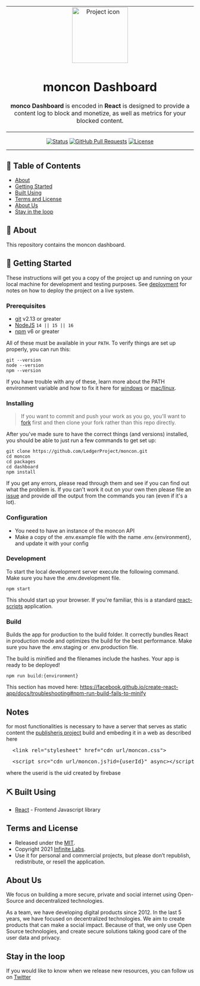 <table align="center"><tr><td align="center" width="9999">
<img src="https://imgur.com/5O5TvDu.png" align="center" width="150" alt="Project icon">

# moncon Dashboard

**monco Dashboard** is encoded in **React** is designed to provide a content log to block and monetize, as well as metrics for your blocked content.


</td></tr></table>


<div align="center">

[![Status](https://img.shields.io/badge/status-active-success.svg)]()
[![GitHub Pull Requests](https://img.shields.io/github/issues-pr/kylelobo/The-Documentation-Compendium.svg)](https://github.com/kylelobo/The-Documentation-Compendium/pulls)
[![License](https://img.shields.io/badge/license-MIT-blue.svg)](/LICENSE)

</div>

---

## 📝 Table of Contents

- [About](#about)
- [Getting Started](#getting_started)
- [Built Using](#built_using)
- [Terms and License](#terms-and-license)
- [About Us](#about-us)
- [Stay in the loop](#stay-in-the-loop)


## 🧐 About <a name = "about"></a>

This repository contains the moncon dashboard.

## 🏁 Getting Started <a name = "getting_started"></a>

These instructions will get you a copy of the project up and running on your local machine for development and testing purposes. See [deployment](#deployment) for notes on how to deploy the project on a live system.

### Prerequisites

- [git](https://git-scm.com/) v2.13 or greater
- [NodeJS](https://nodejs.org/en/) `14 || 15 || 16`
- [npm](https://www.npmjs.com/) v6 or greater

All of these must be available in your `PATH`. To verify things are set up
properly, you can run this:

```shell
git --version
node --version
npm --version
```

If you have trouble with any of these, learn more about the PATH environment
variable and how to fix it here for [windows](https://www.howtogeek.com/118594/how-to-edit-your-system-path-for-easy-command-line-access/) or
[mac/linux](https://stackoverflow.com/questions/24306398/how-to-add-mongo-commands-to-path-on-mac-osx/24322978#24322978).

### Installing

> If you want to commit and push your work as you go, you'll want to
>[fork](https://docs.github.com/en/free-pro-team@latest/github/getting-started-with-github/fork-a-repo)
> first and then clone your fork rather than this repo directly.

After you've made sure to have the correct things (and versions) installed, you
should be able to just run a few commands to get set up:

```
git clone https://github.com/LedgerProject/moncon.git
cd moncon
cd packages
cd dashboard
npm install
```
If you get any errors, please read through them and see if you can find out what
the problem is. If you can't work it out on your own then please file an
[issue](https://github.com/LedgerProject/moncon/issues) and provide _all_ the output from the commands you ran (even if it's a lot).


### Configuration

- You need to have an instance of the moncon API
- Make a copy of the .env.example file with the name .env.{environment}, and update it with your config

### Development

To start the local development server execute the following command. Make sure you have the .env.development file.

```
npm start
```

This should start up your browser. If you're familiar, this is a standard
[react-scripts](https://create-react-app.dev/) application.

### Build

Builds the app for production to the build folder.
It correctly bundles React in production mode and optimizes the build for the best performance.
Make sure you have the .env.staging or .env.production file.

The build is minified and the filenames include the hashes.
Your app is ready to be deployed!

```
npm run build:{environment}

```
This section has moved here: https://facebook.github.io/create-react-app/docs/troubleshooting#npm-run-build-fails-to-minify

## Notes
for most functionalities is necessary to have a server that serves as static content the [publisherjs project](../publisherjs) build and embeding it in a web as described here

<pre>
  &lt;link rel="stylesheet" href="cdn_url/moncon.css"&gt;
</pre>
<pre>
  &lt;script src="cdn_url/moncon.js?id={userId}" async&gt;&lt;/script&gt;
</pre>

where the userid is the uid created by firebase

## ⛏️ Built Using <a name = "built_using"></a>

- [React](https://reactjs.org/) - Frontend Javascript library

## Terms and License <a name = "terms-and-license"></a>

- Released under the [MIT](../../LICENSE).
- Copyright 2021 [Infinite Labs](https://infinitelabs.co/).
- Use it for personal and commercial projects, but please don’t republish, redistribute, or resell the application.


## About Us <a name = "about-us"></a>

We focus on building a more secure, private and social internet using Open-Source and decentralized technologies.

As a team, we have developing digital products since 2012. In the last 5 years, we have focused on decentralized technologies. We aim to create products that can make a social impact. Because of that, we only use Open Source technologies, and create secure solutions taking good care of the user data and privacy.

## Stay in the loop <a name = "stay-in-the-loop"></a>

If you would like to know when we release new resources, you can follow us on [Twitter](https://twitter.com/LabsInfinite)
